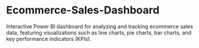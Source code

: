 # Ecommerce-Sales-Dashboard
Interactive Power BI dashboard for analyzing and tracking ecommerce sales data, featuring visualizations such as line charts, pie charts, bar charts, and key performance indicators (KPIs).
